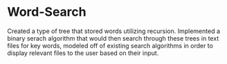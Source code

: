 # Word-Search
Created a type of tree that stored words utilizing recursion. Implemented a binary serach algorithm that would then search through these trees in text files for key words, modeled off of existing search algorithms in order to display relevant files to the user based on their input.

